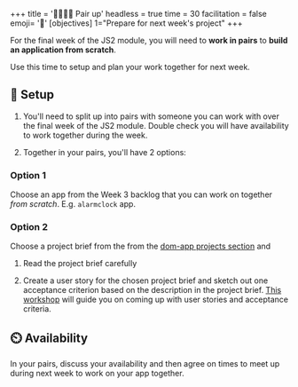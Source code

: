 +++
title = '🫱🏿‍🫲🏾 Pair up'
headless = true
time = 30
facilitation = false
emoji= '🧩'
[objectives]
1="Prepare for next week's project"
+++

For the final week of the JS2 module, you will need to **work in pairs** to **build an application from scratch**.

Use this time to setup and plan your work together for next week.

## 🧰 Setup

1. You'll need to split up into pairs with someone you can work with over the final week of the JS2 module. Double check you will have availability to work together during the week.

2. Together in your pairs, you'll have 2 options:

### Option 1

Choose an app from the Week 3 backlog that you can work on together _from scratch_. E.g. `alarmclock` app.

### Option 2

Choose a project brief from the from the [dom-app projects section](https://github.com/CodeYourFuture/Module-JS2/tree/main/dom-apps)
and

1. Read the project brief carefully

2. Create a user story for the chosen project brief and sketch out one acceptance criterion based on the description in the project brief. [This workshop](https://github.com/CodeYourFuture/CYF-Workshops/tree/main/breakdown) will guide you on coming up with user stories and acceptance criteria.

## ⏲️ Availability

In your pairs, discuss your availability and then agree on times to meet up during next week to work on your app together.
